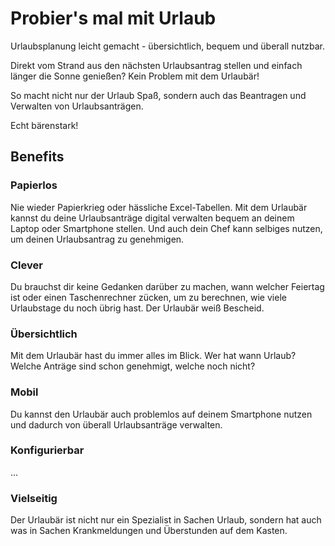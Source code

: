 # Probier's mal mit Urlaub

Urlaubsplanung leicht gemacht - übersichtlich, bequem und überall nutzbar.

Direkt vom Strand aus den nächsten Urlaubsantrag stellen und einfach länger
die Sonne genießen? Kein Problem mit dem Urlaubär!

So macht nicht nur der Urlaub Spaß, sondern auch das Beantragen und
Verwalten von Urlaubsanträgen.

Echt bärenstark!

## Benefits

### Papierlos

Nie wieder Papierkrieg oder hässliche Excel-Tabellen. Mit dem Urlaubär kannst du
deine Urlaubsanträge digital verwalten  bequem an deinem Laptop oder Smartphone
stellen. Und auch dein Chef kann selbiges nutzen, um deinen Urlaubsantrag zu
genehmigen.

### Clever

Du brauchst dir keine Gedanken darüber zu machen, wann welcher Feiertag ist oder
einen Taschenrechner zücken, um zu berechnen, wie viele Urlaubstage du noch
übrig hast. Der Urlaubär weiß Bescheid.

### Übersichtlich

Mit dem Urlaubär hast du immer alles im Blick. Wer hat wann Urlaub?
Welche Anträge sind schon genehmigt, welche noch nicht?

### Mobil

Du kannst den Urlaubär auch problemlos auf deinem Smartphone nutzen und dadurch
von überall Urlaubsanträge verwalten.

### Konfigurierbar

...

### Vielseitig

Der Urlaubär ist nicht nur ein Spezialist in Sachen Urlaub, sondern hat auch
was in Sachen Krankmeldungen und Überstunden auf dem Kasten.

